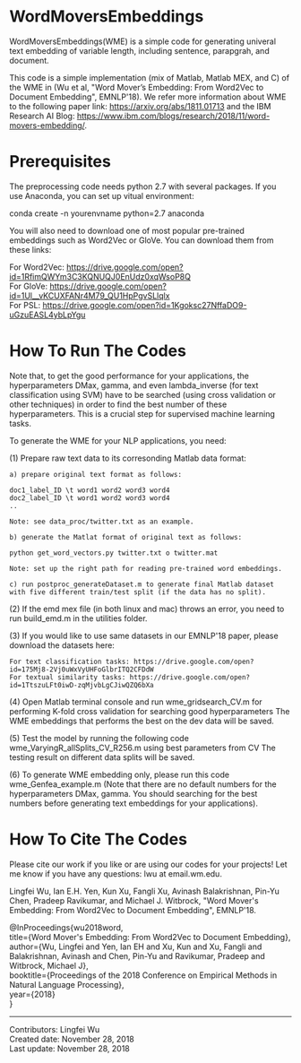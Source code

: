 # WordMoversEmbeddings
WordMoversEmbeddings(WME) is a simple code for generating univeral text embedding of variable length, including sentence, parapgrah, and document.

This code is a simple implementation (mix of Matlab, Matlab MEX, and C) of the WME in (Wu et al, "Word Mover’s Embedding: From Word2Vec to Document Embedding", EMNLP'18). We refer more information about WME to the following paper link: https://arxiv.org/abs/1811.01713 and the IBM Research AI Blog: https://www.ibm.com/blogs/research/2018/11/word-movers-embedding/. 
 

# Prerequisites

The preprocessing code needs python 2.7 with several packages. If you use Anaconda, you can set up vitual environment: 

conda create -n yourenvname python=2.7 anaconda

You will also need to download one of most popular pre-trained embeddings such as Word2Vec or GloVe. You can download them from these links:

For Word2Vec: https://drive.google.com/open?id=1RfimQWYm3C3KQNUQJ0EnUdz0xqWsoP8Q <br/>
For GloVe: https://drive.google.com/open?id=1Ul__vKCUXFANr4M79_QU1HpPgvSLlqlx <br/>
For PSL: https://drive.google.com/open?id=1Kgoksc27NffaDO9-uGzuEASL4ybLpYgu <br/>


# How To Run The Codes
Note that, to get the good performance for your applications, the hyperparameters DMax, gamma, and even lambda_inverse (for text classification using SVM) have to be searched (using cross validation or other techniques) in order to find the best number of these hyperparameters. This is a crucial step for supervised machine learning tasks.  

To generate the WME for your NLP applications, you need:

(1) Prepare raw text data to its corresonding Matlab data format:

    a) prepare original text format as follows:

    doc1_label_ID \t word1 word2 word3 word4
    doc2_label_ID \t word1 word2 word3 word4
    ..

    Note: see data_proc/twitter.txt as an example.

    b) generate the Matlat format of original text as follows:

    python get_word_vectors.py twitter.txt o twitter.mat

    Note: set up the right path for reading pre-trained word embeddings. 

    c) run postproc_generateDataset.m to generate final Matlab dataset with five different train/test split (if the data has no split). 

(2) If the emd mex file (in both linux and mac) throws an error, you need to run build_emd.m in the utilities folder. 

(3) If you would like to use same datasets in our EMNLP'18 paper, please download the datasets here:

    For text classification tasks: https://drive.google.com/open?id=175Mj8-2Vj0uWxVyUHFoGlbrITQ2CFDdW 
    For textual similarity tasks: https://drive.google.com/open?id=1TtszuLFt0iwD-zqMjvbLgCJiwQZQ6bXa

(4) Open Matlab terminal console and run wme_gridsearch_CV.m for performing K-fold cross validation for searching good hyperparameters 
    The WME embeddings that performs the best on the dev data will be saved. 

(5) Test the model by running the following code wme_VaryingR_allSplits_CV_R256.m using best parameters from CV
    The testing result on different data splits will be saved. 

(6) To generate WME embedding only, please run this code wme_Genfea_example.m (Note that there are no default numbers for the hyperparameters DMax, gamma. You should searching for the best numbers before generating text embeddings for your applications). 



# How To Cite The Codes
Please cite our work if you like or are using our codes for your projects! Let me know if you have any questions: lwu at email.wm.edu. 

Lingfei Wu, Ian E.H. Yen, Kun Xu, Fangli Xu, Avinash Balakrishnan, Pin-Yu Chen, Pradeep Ravikumar, and Michael J. Witbrock, "Word Mover's Embedding: From Word2Vec to Document Embedding", EMNLP'18. 

@InProceedings{wu2018word, <br/> 
  title={Word Mover's Embedding: From Word2Vec to Document Embedding}, <br/> 
  author={Wu, Lingfei and Yen, Ian EH and Xu, Kun and Xu, Fangli and Balakrishnan, Avinash and Chen, Pin-Yu and Ravikumar, Pradeep and Witbrock, Michael J}, <br/> 
  booktitle={Proceedings of the 2018 Conference on Empirical Methods in Natural Language Processing}, <br/>
  year={2018} <br/> 
}


------------------------------------------------------
Contributors: Lingfei Wu <br/>
Created date: November 28, 2018 <br/>
Last update: November 28, 2018 <br/>

